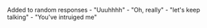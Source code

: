 Added to random responses
    - "Uuuhhhh"
    - "Oh, really"
    - "let's keep talking"
    - "You've intruiged me"
